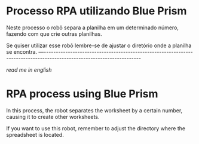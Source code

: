 # Processo RPA utilizando Blue Prism

Neste processo o robô separa a planilha em um determinado número, fazendo com que crie outras planilhas. 

Se quiser utilizar esse robô lembre-se de ajustar o diretório onde a planilha se encontra.
—----------------------------------------------------------------------------------------------------------------------

*read me in english* 

# RPA process using Blue Prism

In this process, the robot separates the worksheet by a certain number, causing it to create other worksheets.

If you want to use this robot, remember to adjust the directory where the spreadsheet is located.

